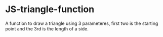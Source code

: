 # JS-triangle-function
A function to draw a triangle using 3 parameteres, first two is the starting point and the 3rd is the length of a side.
